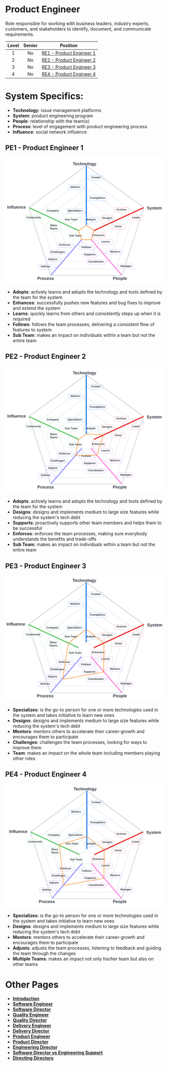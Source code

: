 # Product Engineer

Role responsible for working with business leaders, industry experts, customers, and stakeholders to identify, document, and communicate requirements.

| Level | Senior | Position |
| :---: | :---: | :---: |
| 1 | No | [RE1 - Product Engineer 1](#pe1---product-engineer-1) |
| 2 | No | [RE2 - Product Engineer 2](#pe2---product-engineer-2) |
| 3 | No | [RE3 - Product Engineer 3](#pe3---product-engineer-3) |
| 4 | No | [RE4 - Product Engineer 4](#pe4---product-engineer-4) |

# System Specifics:
* **Technology**: issue management platforms
* **System**: product engineering program
* **People**: relationship with the team(s)
* **Process**: level of engagement with product engineering process
* **Influence**: social network influence

## PE1 - Product Engineer 1

![System Dimensions](charts/Layr-Engineering-Path-PE1.png "Product Engineer 1")

* **Adopts**: actively learns and adopts the technology and tools defined by the team for the system
* **Enhances**: successfully pushes new features and bug fixes to improve and extend the system
* **Learns**: quickly learns from others and consistently steps up when it is required
* **Follows**: follows the team processes, delivering a consistent flow of features to system
* **Sub Team**: makes an impact on individuals within a team but not the entire team

## PE2 - Product Engineer 2

![System Dimensions](charts/Layr-Engineering-Path-PE2.png "Product Engineer 2")

* **Adopts**: actively learns and adopts the technology and tools defined by the team for the system
* **Designs**: designs and implements medium to large size features while reducing the system's tech debt
* **Supports**: proactively supports other team members and helps them to be successful
* **Enforces**: enforces the team processes, making sure everybody understands the benefits and trade-offs
* **Sub Team**: makes an impact on individuals within a team but not the entire team

## PE3 - Product Engineer 3

![System Dimensions](charts/Layr-Engineering-Path-PE3.png "Product Engineer 3")

* **Specializes**: is the go-to person for one or more technologies used in the system and takes initiative to learn new ones
* **Designs**: designs and implements medium to large size features while reducing the system's tech debt
* **Mentors**: mentors others to accelerate their career-growth and encourages them to participate
* **Challenges**: challenges the team processes, looking for ways to improve them
* **Team**: makes an impact on the whole team including members playing other roles

## PE4 - Product Engineer 4

![System Dimensions](charts/Layr-Engineering-Path-PE4.png "Product Engineer 4")

* **Specializes**: is the go-to person for one or more technologies used in the system and takes initiative to learn new ones
* **Designs**: designs and implements medium to large size features while reducing the system's tech debt
* **Mentors**: mentors others to accelerate their career-growth and encourages them to participate
* **Adjusts**: adjusts the team processes, listening to feedback and guiding the team through the changes
* **Multiple Teams**: makes an impact not only his/her team but also on other teams

# Other Pages
* [**Introduction**](README.md)
* [**Software Engineer**](Software-Engineer.md)
* [**Software Director**](Software-Director.md) 
* [**Quality Engineer**](Quality-Engineer.md)
* [**Quality Director**](Quality-Director.md)
* [**Delivery Engineer**](Delivery-Engineer.md)
* [**Delivery Director**](Delivery-Director.md)
* [**Product Engineer**](Product-Engineer.md)
* [**Product Director**](Product-Director.md)
* [**Engineering Director**](Engineering-Director.md)
* [**Software Director vs Engineering Support**](Comparison-Software-Director-Engineering-Director.md)
* [**Directing Directors**](Directing-Directors.md)